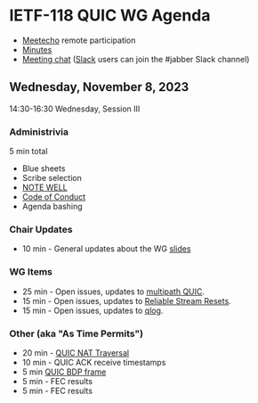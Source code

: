 # IETF-118 QUIC WG Agenda

* [Meetecho](https://meetings.conf.meetecho.com/ietf117/?group=quic) remote participation
* [Minutes](https://codimd.ietf.org/notes-ietf-118-quic)
* [Meeting chat](xmpp:quic@jabber.ietf.org?join) ([Slack](https://quicdev.slack.com/) users can join the #jabber Slack channel)

## Wednesday, November 8, 2023

14:30-16:30 Wednesday, Session III

### Administrivia

5 min total

* Blue sheets
* Scribe selection
* [NOTE WELL](https://www.ietf.org/about/note-well.html)
* [Code of Conduct](https://www.rfc-editor.org/rfc/rfc7154.html)
* Agenda bashing

### Chair Updates
* 10 min - General updates about the WG [slides](https://github.com/quicwg/wg-materials/blob/main/ietf118/chairs.pdf)

### WG Items
* 25 min - Open issues, updates to [multipath QUIC](https://datatracker.ietf.org/doc/html/draft-ietf-quic-multipath).
* 15 min - Open issues, updates to [Reliable Stream Resets](https://datatracker.ietf.org/doc/draft-ietf-quic-reliable-stream-reset/). 
* 15 min - Open issues, updates to [qlog](https://datatracker.ietf.org/doc/html/draft-ietf-quic-qlog-main-schema).

### Other (aka "As Time Permits")
* 20 min - [QUIC NAT Traversal](https://datatracker.ietf.org/doc/draft-seemann-quic-nat-traversal/)
* 10 min - QUIC ACK receive timestamps
* 5 min [QUIC BDP frame](https://datatracker.ietf.org/doc/draft-kuhn-quic-bdpframe-extension/)
* 5 min - FEC results
* 5 min - FEC results
